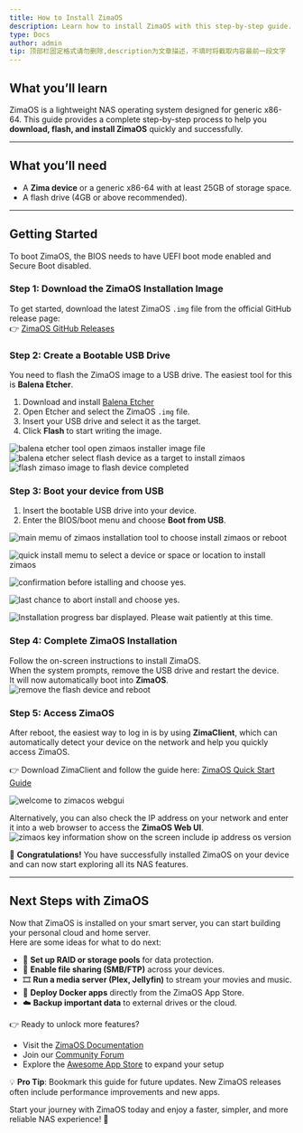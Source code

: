 ```yaml
---
title: How to Install ZimaOS
description: Learn how to install ZimaOS with this step-by-step guide. Includes downloading the image, flashing to USB, installation process, and logging in via ZimaClient or IP address.
type: Docs
author: admin
tip: 顶部栏固定格式请勿删除,description为文章描述，不填时将截取内容最前一段文字
---
```


## What you’ll learn
ZimaOS is a lightweight NAS operating system designed for generic x86-64.
This guide provides a complete step-by-step process to help you **download, flash, and install ZimaOS** quickly and successfully.

---

## What you’ll need
- A **Zima device** or a generic x86-64 with at least 25GB of storage space.
- A flash drive (4GB or above recommended).

---

## Getting Started
To boot ZimaOS, the BIOS needs to have UEFI boot mode enabled and Secure Boot disabled.

### Step 1: Download the ZimaOS Installation Image
To get started, download the latest ZimaOS `.img` file from the official GitHub release page:  
👉 [ZimaOS GitHub Releases](https://github.com/IceWhaleTech/ZimaOS/releases)


### Step 2: Create a Bootable USB Drive
You need to flash the ZimaOS image to a USB drive. The easiest tool for this is **Balena Etcher**.

1. Download and install [Balena Etcher](https://etcher.balena.io/#download-etcher)  
2. Open Etcher and select the ZimaOS `.img` file.  
3. Insert your USB drive and select it as the target.  
4. Click **Flash** to start writing the image.

![balena etcher tool open zimaos installer image file](https://manage.icewhale.io/api/static/docs/1758610770697_open-balenaetcher-and-mount-zimaos-installer-img.png)
![balena etcher select flash device as a target to install zimaos](https://manage.icewhale.io/api/static/docs/1758610775577_select-target-usb-device-for-zimaos-image.png)
![flash zimaso image to flash device completed](https://manage.icewhale.io/api/static/docs/1758610785477_flash-zimaos-installer-img-completed.png)



### Step 3: Boot your device from USB
1. Insert the bootable USB drive into your device.  
2. Enter the BIOS/boot menu and choose **Boot from USB**.

![main memu of zimaos installation tool to choose install zimaos or reboot](https://manage.icewhale.io/api/static/docs/1758611834229_select-boot-to-install-zimaos.png)

![quick install memu to select a device or space or location to install zimaos](https://manage.icewhale.io/api/static/docs/1758611857595_select-space-to-install-zimaos.png)

![confirmation before istalling and choose yes.](https://manage.icewhale.io/api/static/docs/1758611899595_confirmaton-before-install.png)

![last chance to abort install and choose yes.](https://manage.icewhale.io/api/static/docs/1758611906569_last-chance-to-abort-the-installation.png)

![Installation progress bar displayed. Please wait patiently at this time.](https://manage.icewhale.io/api/static/docs/1758611912717_installing.png)


### Step 4: Complete ZimaOS Installation
Follow the on-screen instructions to install ZimaOS.  
When the system prompts, remove the USB drive and restart the device.  
It will now automatically boot into **ZimaOS**.
![remove the flash device and reboot](https://manage.icewhale.io/api/static/docs/1758613053107_installation-zimaos-done.png)



### Step 5: Access ZimaOS
After reboot, the easiest way to log in is by using **ZimaClient**, which can automatically detect your device on the network and help you quickly access ZimaOS.  

👉 Download ZimaClient and follow the guide here: [ZimaOS Quick Start Guide](https://www.zimaspace.com/docs/zimaos/Get-Started)  

![welcome to zimacos webgui](https://manage.icewhale.io/api/static/docs/1758611011147_Zimaos-webUI.png)


Alternatively, you can also check the IP address on your network and enter it into a web browser to access the **ZimaOS Web UI**.  
![zimaos key information show on the screen include ip address os version](https://manage.icewhale.io/api/static/docs/1758611045998_zimaos-Information-Display-Interface.png)


🎉 **Congratulations!** You have successfully installed ZimaOS on your device and can now start exploring all its NAS features.

---

## Next Steps with ZimaOS

Now that ZimaOS is installed on your smart server, you can start building your personal cloud and home server.  
Here are some ideas for what to do next:

- 🔧 **Set up RAID or storage pools** for data protection.  
- 📂 **Enable file sharing (SMB/FTP)** across your devices.  
- 🎞️ **Run a media server (Plex, Jellyfin)** to stream your movies and music.  
- 🐳 **Deploy Docker apps** directly from the ZimaOS App Store.  
- ☁️ **Backup important data** to external drives or the cloud.  

👉 Ready to unlock more features?  
- Visit the [ZimaOS Documentation](https://www.zimaspace.com/docs/zimaos/Romote-Access)  
- Join our [Community Forum](https://community.zimaspace.com/)  
- Explore the [Awesome App Store](https://awesome.casaos.io/content/3rd-party-app-stores/list.html) to expand your setup  

💡 **Pro Tip**: Bookmark this guide for future updates. New ZimaOS releases often include performance improvements and new apps.  

Start your journey with ZimaOS today and enjoy a faster, simpler, and more reliable NAS experience! 🚀
